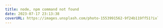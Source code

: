 ```yaml
---
title: node, npm command not found
date: 2023-07-17 23:13:38
coverURL: https://images.unsplash.com/photo-1553991562-9f24b119ff51?ixlib=rb-4.0.3&ixid=M3wxMjA3fDB8MHxwaG90by1wYWdlfHx8fGVufDB8fHx8fA%3D%3D&auto=format&fit=crop&w=1639&q=80
---
```

<br />
<br />
<br />
